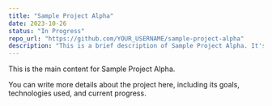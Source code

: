 ```yaml
---
title: "Sample Project Alpha"
date: 2023-10-26
status: "In Progress"
repo_url: "https://github.com/YOUR_USERNAME/sample-project-alpha"
description: "This is a brief description of Sample Project Alpha. It's a cool project that does amazing things."
---
```


This is the main content for Sample Project Alpha.

You can write more details about the project here, including its goals, technologies used, and current progress.

